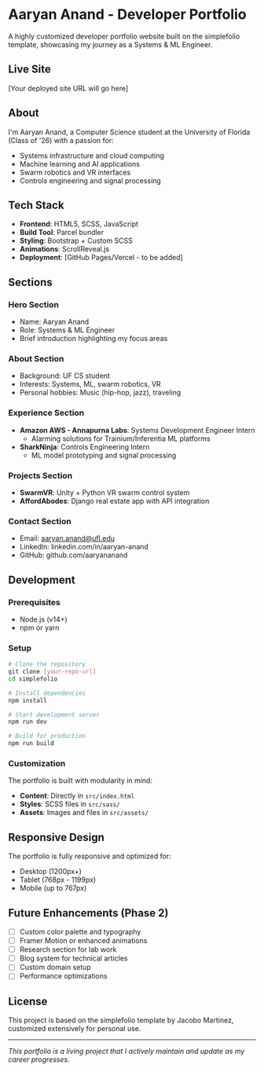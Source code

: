 # Aaryan Anand - Developer Portfolio

A highly customized developer portfolio website built on the simplefolio template, showcasing my journey as a Systems & ML Engineer.

## Live Site
[Your deployed site URL will go here]

## About
I'm Aaryan Anand, a Computer Science student at the University of Florida (Class of '26) with a passion for:
- Systems infrastructure and cloud computing
- Machine learning and AI applications
- Swarm robotics and VR interfaces
- Controls engineering and signal processing

## Tech Stack
- **Frontend**: HTML5, SCSS, JavaScript
- **Build Tool**: Parcel bundler
- **Styling**: Bootstrap + Custom SCSS
- **Animations**: ScrollReveal.js
- **Deployment**: [GitHub Pages/Vercel - to be added]

## Sections

### Hero Section
- Name: Aaryan Anand
- Role: Systems & ML Engineer
- Brief introduction highlighting my focus areas

### About Section
- Background: UF CS student
- Interests: Systems, ML, swarm robotics, VR
- Personal hobbies: Music (hip-hop, jazz), traveling

### Experience Section
- **Amazon AWS - Annapurna Labs**: Systems Development Engineer Intern
  - Alarming solutions for Trainium/Inferentia ML platforms
- **SharkNinja**: Controls Engineering Intern
  - ML model prototyping and signal processing

### Projects Section
- **SwarmVR**: Unity + Python VR swarm control system
- **AffordAbodes**: Django real estate app with API integration

### Contact Section
- Email: aaryan.anand@ufl.edu
- LinkedIn: linkedin.com/in/aaryan-anand
- GitHub: github.com/aaryananand

## Development

### Prerequisites
- Node.js (v14+)
- npm or yarn

### Setup
```bash
# Clone the repository
git clone [your-repo-url]
cd simplefolio

# Install dependencies
npm install

# Start development server
npm run dev

# Build for production
npm run build
```

### Customization
The portfolio is built with modularity in mind:
- **Content**: Directly in `src/index.html`
- **Styles**: SCSS files in `src/sass/`
- **Assets**: Images and files in `src/assets/`

## Responsive Design
The portfolio is fully responsive and optimized for:
- Desktop (1200px+)
- Tablet (768px - 1199px)
- Mobile (up to 767px)

## Future Enhancements (Phase 2)
- [ ] Custom color palette and typography
- [ ] Framer Motion or enhanced animations
- [ ] Research section for lab work
- [ ] Blog system for technical articles
- [ ] Custom domain setup
- [ ] Performance optimizations

## License
This project is based on the simplefolio template by Jacobo Martinez, customized extensively for personal use.

---

*This portfolio is a living project that I actively maintain and update as my career progresses.* 